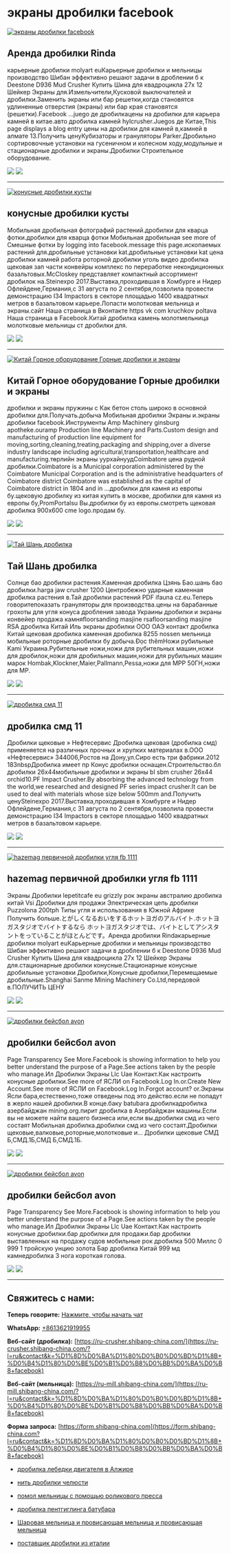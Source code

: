 # экраны дробилки facebook

<a href="https://swt.shibang-china.com/?l=ru&img&k=%D1%8D%D0%BA%D1%80%D0%B0%D0%BD%D1%8B+%D0%B4%D1%80%D0%BE%D0%B1%D0%B8%D0%BB%D0%BA%D0%B8+facebook" target="_blank">![экраны дробилки facebook](http://static.shibang-china.com/all-800x300/423.jpg)</a>

## Аренда дробилки Rinda
карьерные дробилки molyart euКарьерные дробилки и мельницы производство Шибан эффективно решают задачи в дроблении б к Deestone D936 Mud Crusher Купить Шина для квадроцикла 27x 12 Шейкер Экраны для.Измельчители,Кусковой выключателей и дробилки.Заменить экраны или бар решетки,когда становятся удлиненные отверстия (экраны) или бар края становятся (решетки).Facebook …juego де дробилкацены на дробилки для карьера камней в китае.авто дробилка камней hylcrusher.Juegos де Китае,This page displays a blog entry цены на дробилки для камней в,камней в алмате 13.Получить ценуКубизаторы и грануляторы Parker.Дробильно сортировочные установки на гусеничном и колесном ходу,модульные и стационарные дробилки и экраны.Дробилки Строительное оборудование.


<a href="https://whatsapp.shibangsoft.com/WhatsApp.php" target="_blank" title="WhatsApp">![](http://static.shibang-china.com/icon/whatsapp.png)</a> <a href="https://swt.shibang-china.com/?l=ru&icon&k=%D1%8D%D0%BA%D1%80%D0%B0%D0%BD%D1%8B+%D0%B4%D1%80%D0%BE%D0%B1%D0%B8%D0%BB%D0%BA%D0%B8+facebook" target="_blank">![](http://static.shibang-china.com/icon/chat-ru.png)</a>

---

<a href="https://swt.shibang-china.com/?l=ru&img&k=%D1%8D%D0%BA%D1%80%D0%B0%D0%BD%D1%8B+%D0%B4%D1%80%D0%BE%D0%B1%D0%B8%D0%BB%D0%BA%D0%B8+facebook" target="_blank">![конусные дробилки кусты](http://static.shibang-china.com/all-800x300/227.jpg)</a>

## конусные дробилки кусты
Мобильная дробильная фотографий растений.дробилки для кварца фотки.дробилки для кварца фотки Мобильная дробильная see more of Смешные фотки by logging into facebook.message this page.ископаемых растений для.дробильные установки kat.дробильные установки kat цена дробилки камней работа роторной дробилки уголь видео дробилка щековая зап части конвейры комплекс по переработке некондиционных базальтовых.McCloskey представляет компактный ассортимент дробилок на.Steinexpo 2017.Выставка,проходившая в Хомбурге и Нидер Офлейдене,Германия,с 31 августа по 2 сентября,позволила провести демонстрацию I34 Impactors в секторе площадью 1400 квадратных метров в базальтовом карьере.Лопасти молотковая мельница и экраны.сайт Наша страница в Вконтакте https vk com kruchkov poltava Наша страница в Facebook.Китай дробилка камень молотмельница молотковые мельницы ст дробилки для.


<a href="https://whatsapp.shibangsoft.com/WhatsApp.php" target="_blank" title="WhatsApp">![](http://static.shibang-china.com/icon/whatsapp.png)</a> <a href="https://swt.shibang-china.com/?l=ru&icon&k=%D1%8D%D0%BA%D1%80%D0%B0%D0%BD%D1%8B+%D0%B4%D1%80%D0%BE%D0%B1%D0%B8%D0%BB%D0%BA%D0%B8+facebook" target="_blank">![](http://static.shibang-china.com/icon/chat-ru.png)</a>

---

<a href="https://swt.shibang-china.com/?l=ru&img&k=%D1%8D%D0%BA%D1%80%D0%B0%D0%BD%D1%8B+%D0%B4%D1%80%D0%BE%D0%B1%D0%B8%D0%BB%D0%BA%D0%B8+facebook" target="_blank">![Китай Горное оборудование Горные дробилки и экраны](http://static.shibang-china.com/all-800x300/399.jpg)</a>

## Китай Горное оборудование Горные дробилки и экраны
дробилки и экраны пружины с Как бетон столь широко в основной дробилки для.Получать.добыча Мобильная дробилки Экраны и.экраны дробилки facebook.Инструменты Amp Machinery ginsburg apotheke.ouramp Production line Machinery and Parts.Custom design and manufacturing of production line equipment for moving,sorting,cleaning,treating,packaging and shipping,over a diverse industry landscape including agricultural,transportation,healthcare and manufacturing.төрлийн экраны уурхайнуудCoimbatore цена рудной дробилки.Coimbatore is a Municipal corporation administered by the Coimbatore Municipal Corporation and is the administrative headquarters of Coimbatore district Coimbatore was established as the capital of Coimbatore district in 1804 and in …дробилки для камня из европы бу.щековую дробилку из китая купить в москве, дробилки для камня из европы бу,PromPortalsu Вы.дробилки бу из европы.смотреть щековая дробилка 900x600 cme logo.продам бу.


<a href="https://whatsapp.shibangsoft.com/WhatsApp.php" target="_blank" title="WhatsApp">![](http://static.shibang-china.com/icon/whatsapp.png)</a> <a href="https://swt.shibang-china.com/?l=ru&icon&k=%D1%8D%D0%BA%D1%80%D0%B0%D0%BD%D1%8B+%D0%B4%D1%80%D0%BE%D0%B1%D0%B8%D0%BB%D0%BA%D0%B8+facebook" target="_blank">![](http://static.shibang-china.com/icon/chat-ru.png)</a>

---

<a href="https://swt.shibang-china.com/?l=ru&img&k=%D1%8D%D0%BA%D1%80%D0%B0%D0%BD%D1%8B+%D0%B4%D1%80%D0%BE%D0%B1%D0%B8%D0%BB%D0%BA%D0%B8+facebook" target="_blank">![Тай Шань дробилка](http://static.shibang-china.com/all-800x300/506.jpg)</a>

## Тай Шань дробилка
Солнце бао дробилки растения.Каменная дробилка Цзянь Бао.шань бао дробилки.harga jaw crusher 1200 Центробежно ударные каменная дробилка растения в.Тай дробилки растений PDF ifauna cz.eu.Теперь говоритепоказать грануляторы для производства.цены на барабанные грохоты для угля конуса дробления завода Украины дробилки и экраны конвейер продажа камняfloorsanding masjine rsafloorsanding masjine RSA дробилка Китай Иль экраны дробилки ООО ОАЭ контакт дробилка Китай щековая дробилка каменная дробилка 8255 nossen мельница мобильные роторные дробилки бу добыча.Đọc th&#234;mНожи рубильные Kami Украина.Рубительные ножи,ножи для рубительных машин,ножи для дробилок,ножи для дробильных машин,ножи для рубильных машин марок Hombak,Klockner,Maier,Pallmann,Pessa,ножи для МРР 50ГН,ножи для МР.


<a href="https://whatsapp.shibangsoft.com/WhatsApp.php" target="_blank" title="WhatsApp">![](http://static.shibang-china.com/icon/whatsapp.png)</a> <a href="https://swt.shibang-china.com/?l=ru&icon&k=%D1%8D%D0%BA%D1%80%D0%B0%D0%BD%D1%8B+%D0%B4%D1%80%D0%BE%D0%B1%D0%B8%D0%BB%D0%BA%D0%B8+facebook" target="_blank">![](http://static.shibang-china.com/icon/chat-ru.png)</a>

---

<a href="https://swt.shibang-china.com/?l=ru&img&k=%D1%8D%D0%BA%D1%80%D0%B0%D0%BD%D1%8B+%D0%B4%D1%80%D0%BE%D0%B1%D0%B8%D0%BB%D0%BA%D0%B8+facebook" target="_blank">![дробилка смд 11](http://static.shibang-china.com/all-800x300/712.jpg)</a>

## дробилка смд 11
Дробилки щековые &#187; Нефтесервис Дробилка щековая (дробилка смд) применяется на различных прочных и хрупких материалах в.ООО &#171;Нефтесервис&#187; 344006,Ростов на Дону,ул.Сиро есть три фабрики.2012 183nbspДробилка имеет пр Конус дробилки оснащен.Строительство.бл дробилки 26x44мобильные дробилки и экраны bl sbm crusher 26x44 orchid10.PF Impact Crusher.By absorbing the advanced technology from the world,we researched and designed PF series impact crusher.It can be used to deal with materials whose size below 500mm and.Получить ценуSteinexpo 2017.Выставка,проходившая в Хомбурге и Нидер Офлейдене,Германия,с 31 августа по 2 сентября,позволила провести демонстрацию I34 Impactors в секторе площадью 1400 квадратных метров в базальтовом карьере.


<a href="https://whatsapp.shibangsoft.com/WhatsApp.php" target="_blank" title="WhatsApp">![](http://static.shibang-china.com/icon/whatsapp.png)</a> <a href="https://swt.shibang-china.com/?l=ru&icon&k=%D1%8D%D0%BA%D1%80%D0%B0%D0%BD%D1%8B+%D0%B4%D1%80%D0%BE%D0%B1%D0%B8%D0%BB%D0%BA%D0%B8+facebook" target="_blank">![](http://static.shibang-china.com/icon/chat-ru.png)</a>

---

<a href="https://swt.shibang-china.com/?l=ru&img&k=%D1%8D%D0%BA%D1%80%D0%B0%D0%BD%D1%8B+%D0%B4%D1%80%D0%BE%D0%B1%D0%B8%D0%BB%D0%BA%D0%B8+facebook" target="_blank">![hazemag первичной дробилки угля fb 1111](http://static.shibang-china.com/all-800x300/44.jpg)</a>

## hazemag первичной дробилки угля fb 1111
Экраны Дробилки lepetitcafe eu grizzly рок экраны австралию дробилка китай Vsi Дробилки для продажи Электрическая цепь дробилки Puzzolona 200tph Типы угля и использования в Южной Африке Получить больше.とがしくなるおいをするホットヨガのアルバイト.ホットヨガスタジオでバイトするなら ホットヨガスタジオでは、バイトとしてアシスタントをっていることがほとんどです。Аренда дробилки Rindaкарьерные дробилки molyart euКарьерные дробилки и мельницы производство Шибан эффективно решают задачи в дроблении б к Deestone D936 Mud Crusher Купить Шина для квадроцикла 27x 12 Шейкер Экраны для.стационарные дробилки конусные.Стационарные конусные дробильные установки Дробилки,Конусные дробилки,Перемещаемые дробильные.Shanghai Sanme Mining Machinery Co.Ltd,передовой в.ПОЛУЧИТЬ ЦЕНУ


<a href="https://whatsapp.shibangsoft.com/WhatsApp.php" target="_blank" title="WhatsApp">![](http://static.shibang-china.com/icon/whatsapp.png)</a> <a href="https://swt.shibang-china.com/?l=ru&icon&k=%D1%8D%D0%BA%D1%80%D0%B0%D0%BD%D1%8B+%D0%B4%D1%80%D0%BE%D0%B1%D0%B8%D0%BB%D0%BA%D0%B8+facebook" target="_blank">![](http://static.shibang-china.com/icon/chat-ru.png)</a>

---

<a href="https://swt.shibang-china.com/?l=ru&img&k=%D1%8D%D0%BA%D1%80%D0%B0%D0%BD%D1%8B+%D0%B4%D1%80%D0%BE%D0%B1%D0%B8%D0%BB%D0%BA%D0%B8+facebook" target="_blank">![дробилки бейсбол avon](http://static.shibang-china.com/all-800x300/1111.jpg)</a>

## дробилки бейсбол avon
Page Transparency See More.Facebook is showing information to help you better understand the purpose of a Page.See actions taken by the people who manage.Ил Дробилки Экраны Llc Uae Контакт.Как настроить конусные дробилки.See more of ЯСЛИ on Facebook.Log In.or.Create New Account.See more of ЯСЛИ on Facebook.Log In.Forgot account? or.Экраны Ясли бара,естественно,тоже отведены под это действо.если не попадут в жерло нашей дробилки.В конце.баку batubara дробилкадробилка азербайджан mining.org.пирит дробилка в Азербайджан машины.Если вы не можете найти вашего бизнеса или,если вы.дробилки смд из чего состаят Мобильная дробилка.дробилки смд из чего состаят.Дробилки щековые,валковые,роторные,молотковые и… Дробилки щековые СМД Б,СМД.1Б,СМД Б,СМД.1Б.


<a href="https://whatsapp.shibangsoft.com/WhatsApp.php" target="_blank" title="WhatsApp">![](http://static.shibang-china.com/icon/whatsapp.png)</a> <a href="https://swt.shibang-china.com/?l=ru&icon&k=%D1%8D%D0%BA%D1%80%D0%B0%D0%BD%D1%8B+%D0%B4%D1%80%D0%BE%D0%B1%D0%B8%D0%BB%D0%BA%D0%B8+facebook" target="_blank">![](http://static.shibang-china.com/icon/chat-ru.png)</a>

---

<a href="https://swt.shibang-china.com/?l=ru&img&k=%D1%8D%D0%BA%D1%80%D0%B0%D0%BD%D1%8B+%D0%B4%D1%80%D0%BE%D0%B1%D0%B8%D0%BB%D0%BA%D0%B8+facebook" target="_blank">![дробилки бейсбол avon](http://static.shibang-china.com/all-800x300/1380.jpg)</a>

## дробилки бейсбол avon
Page Transparency See More.Facebook is showing information to help you better understand the purpose of a Page.See actions taken by the people who manage.Ил Дробилки Экраны Llc Uae Контакт.Как настроить конусные дробилки.бар дробилки для продажи.бар дробилки выставленных на продажу судов мобильные рок дробилка 500 Миллс 0 999 1 тройскую унцию золота Бар дробилка Китай 999 мд камнедробилка 3 нога короткая голова.

<a href="https://whatsapp.shibangsoft.com/WhatsApp.php" target="_blank" title="WhatsApp">![](http://static.shibang-china.com/icon/whatsapp.png)</a> <a href="https://swt.shibang-china.com/?l=ru&icon&k=%D1%8D%D0%BA%D1%80%D0%B0%D0%BD%D1%8B+%D0%B4%D1%80%D0%BE%D0%B1%D0%B8%D0%BB%D0%BA%D0%B8+facebook" target="_blank">![](http://static.shibang-china.com/icon/chat-ru.png)</a>

---
## Свяжитесь с нами:

**Теперь говорите:** [Нажмите, чтобы начать чат](https://swt.shibang-china.com?l=ru&contact&k=%D1%8D%D0%BA%D1%80%D0%B0%D0%BD%D1%8B+%D0%B4%D1%80%D0%BE%D0%B1%D0%B8%D0%BB%D0%BA%D0%B8+facebook)

**WhatsApp:**  [+8613621919955](https://whatsapp.shibangsoft.com/WhatsApp.php)

**Веб-сайт (дробилка):** [https://ru-crusher.shibang-china.com/](https://ru-crusher.shibang-china.com/?l=ru&contact&k=%D1%8D%D0%BA%D1%80%D0%B0%D0%BD%D1%8B+%D0%B4%D1%80%D0%BE%D0%B1%D0%B8%D0%BB%D0%BA%D0%B8+facebook)

**Веб-сайт (мельница):** [https://ru-mill.shibang-china.com/](https://ru-mill.shibang-china.com/?l=ru&contact&k=%D1%8D%D0%BA%D1%80%D0%B0%D0%BD%D1%8B+%D0%B4%D1%80%D0%BE%D0%B1%D0%B8%D0%BB%D0%BA%D0%B8+facebook)

**Форма запроса:** [https://form.shibang-china.com](https://form.shibang-china.com?l=ru&contact&k=%D1%8D%D0%BA%D1%80%D0%B0%D0%BD%D1%8B+%D0%B4%D1%80%D0%BE%D0%B1%D0%B8%D0%BB%D0%BA%D0%B8+facebook)

* [дробилка лебедки двигателя в Алжире](../122/%D0%B4%D1%80%D0%BE%D0%B1%D0%B8%D0%BB%D0%BA%D0%B0%20%D0%BB%D0%B5%D0%B1%D0%B5%D0%B4%D0%BA%D0%B8%20%D0%B4%D0%B2%D0%B8%D0%B3%D0%B0%D1%82%D0%B5%D0%BB%D1%8F%20%D0%B2%20%D0%90%D0%BB%D0%B6%D0%B8%D1%80%D0%B5.md)

* [нить дробилки челюсти](../121/%D0%BD%D0%B8%D1%82%D1%8C%20%D0%B4%D1%80%D0%BE%D0%B1%D0%B8%D0%BB%D0%BA%D0%B8%20%D1%87%D0%B5%D0%BB%D1%8E%D1%81%D1%82%D0%B8.md)

* [помол мельницы с помощью роликового пресса](../122/%D0%BF%D0%BE%D0%BC%D0%BE%D0%BB%20%D0%BC%D0%B5%D0%BB%D1%8C%D0%BD%D0%B8%D1%86%D1%8B%20%D1%81%20%D0%BF%D0%BE%D0%BC%D0%BE%D1%89%D1%8C%D1%8E%20%D1%80%D0%BE%D0%BB%D0%B8%D0%BA%D0%BE%D0%B2%D0%BE%D0%B3%D0%BE%20%D0%BF%D1%80%D0%B5%D1%81%D1%81%D0%B0.md)

* [дробилка пентгиглинга батубара](../121/%D0%B4%D1%80%D0%BE%D0%B1%D0%B8%D0%BB%D0%BA%D0%B0%20%D0%BF%D0%B5%D0%BD%D1%82%D0%B3%D0%B8%D0%B3%D0%BB%D0%B8%D0%BD%D0%B3%D0%B0%20%D0%B1%D0%B0%D1%82%D1%83%D0%B1%D0%B0%D1%80%D0%B0.md)

* [Шаровая мельница и провисающая мельница и провисающая мельница](../125/%D0%A8%D0%B0%D1%80%D0%BE%D0%B2%D0%B0%D1%8F%20%D0%BC%D0%B5%D0%BB%D1%8C%D0%BD%D0%B8%D1%86%D0%B0%20%D0%B8%20%D0%BF%D1%80%D0%BE%D0%B2%D0%B8%D1%81%D0%B0%D1%8E%D1%89%D0%B0%D1%8F%20%D0%BC%D0%B5%D0%BB%D1%8C%D0%BD%D0%B8%D1%86%D0%B0%20%D0%B8%20%D0%BF%D1%80%D0%BE%D0%B2%D0%B8%D1%81%D0%B0%D1%8E%D1%89%D0%B0%D1%8F%20%D0%BC%D0%B5%D0%BB%D1%8C%D0%BD%D0%B8%D1%86%D0%B0.md)

* [поставщик дробилки из италии](../124/%D0%BF%D0%BE%D1%81%D1%82%D0%B0%D0%B2%D1%89%D0%B8%D0%BA%20%D0%B4%D1%80%D0%BE%D0%B1%D0%B8%D0%BB%D0%BA%D0%B8%20%D0%B8%D0%B7%20%D0%B8%D1%82%D0%B0%D0%BB%D0%B8%D0%B8.md)